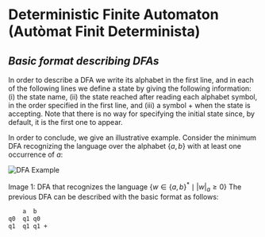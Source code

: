 # Deterministic Finite Automaton (Autòmat Finit Determinista)
## _Basic format describing DFAs_

In order to describe a DFA we write its alphabet in the first line, and in each of the following
lines we define a state by giving the following information: (i) the state name, (ii) the state
reached after reading each alphabet symbol, in the order specified in the first line, and (iii)
a symbol + when the state is accepting. Note that there is no way for specifying the initial
state since, by default, it is the first one to appear.

In order to conclude, we give an illustrative example. Consider the minimum DFA
recognizing the language over the alphabet $\{a, b \}$ with at least one occurrence of $a$:

![DFA Example](https://i.imgur.com/K2dGZYM.png)

Image 1: DFA that recognizes the language $\{ w \in \{a,b\}^* \mid |w|_a\ge 0 \}$
The previous DFA can be described with the basic format as follows:

```sh
    a  b
q0  q1 q0
q1  q1 q1 +
```


